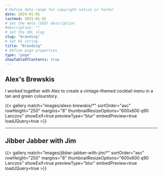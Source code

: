 ```yaml
---
# Define date range for copyright notice in footer
date: 2024-01-01
lastmod: 2025-01-01
# Set the meta (SEO) description
#description: ""
# Set the URL slug
slug: "branding"
# Set H1 string
title: "Branding"
# Define page properties
type: "page"
showTableOfContents: true
---
```


## Alex's Brewskis

I worked together with Alex to create a vintage-themed cocktail menu in a tan and green colourstory.

{{< gallery match="images/alexs-brewskis/*" sortOrder="asc" rowHeight="250" margins="8" thumbnailResizeOptions="600x600 q90 Lanczos" showExif=true previewType="blur" embedPreview=true loadJQuery=true >}}

---

## Jibber Jabber with Jim

{{< gallery match="images/jibber-jabber-with-jim/*" sortOrder="asc" rowHeight="250" margins="8" thumbnailResizeOptions="600x600 q90 Lanczos" showExif=true previewType="blur" embedPreview=true loadJQuery=true >}}
